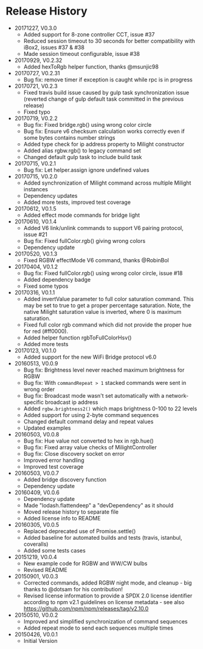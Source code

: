# Release History

* 20171227, V0.3.0
    * Added support for 8-zone controller CCT, issue #37
    * Reduced session timeout to 30 seconds for better compatibility with iBox2, issues #37 & #38
    * Made session timeout configurable, issue #38
* 20170929, V0.2.32
    * Added hexToRgb helper function, thanks @msunjic98
* 20170727, V0.2.31
    * Bug fix: remove timer if exception is caught while rpc is in progress
* 20170721, V0.2.3
    * Fixed travis build issue caused by gulp task synchronization issue (reverted 
      change of gulp default task committed in the previous release)
    * Fixed typo
* 20170719, V0.2.2
    * Bug fix: Fixed bridge.rgb() using wrong color circle
    * Bug fix: Ensure v6 checksum calculation works correctly even if some bytes contains number strings
    * Added type check for ip address property to Milight constructor
    * Added alias rgbw.rgb() to legacy command set
    * Changed default gulp task to include build task
* 20170715, V0.2.1
    * Bug fix: Let helper.assign ignore undefined values
* 20170715, V0.2.0
    * Added synchronization of Milight command across multiple Milight instances
    * Dependency updates
    * Added more tests, improved test coverage
* 20170612, V0.1.5
    * Added effect mode commands for bridge light
* 20170610, V0.1.4
    * Added V6 link/unlink commands to support V6 pairing protocol, issue #21
    * Bug fix: Fixed fullColor.rgb() giving wrong colors
    * Dependency update
* 20170520, V0.1.3
    * Fixed RGBW effectMode V6 command, thanks @RobinBol
* 20170404, V0.1.2
    * Bug fix: Fixed fullColor.rgb() using wrong color circle, issue #18
    * Added dependency badge
    * Fixed some typos
* 20170316, V0.1.1
    * Added invertValue parameter to full color saturation command. This may be set to true to get a proper 
      percentage saturation. Note, the native Milight saturation value is inverted, where 0 is maximum saturation.
    * Fixed full color rgb command which did not provide the proper hue for red (#ff0000).
    * Added helper function rgbToFullColorHsv()
    * Added more tests
* 20170123, V0.1.0
    * Added support for the new WiFi Bridge protocol v6.0
* 20160513, V0.0.9
    * Bug fix: Brightness level never reached maximum brightness for RGBW
    * Bug fix: With `commandRepeat > 1` stacked commands were sent in wrong order
    * Bug fix: Broadcast mode wasn't set automatically with a network-specific 
      broadcast ip address
    * Added `rgbw.brightness2()` which maps brightness 0-100 to 22 levels
    * Added support for using 2-byte command sequences
    * Changed default command delay and repeat values
    * Updated examples
* 20160503, V0.0.8
    * Bug fix: Hue value not converted to hex in rgb.hue()
    * Bug fix: Fixed array value checks of MilightController
    * Bug fix: Close discovery socket on error
    * Improved error handling
    * Improved test coverage
* 20160503, V0.0.7
    * Added bridge discovery function
    * Dependency update
* 20160409, V0.0.6
    * Dependency update
    * Made "lodash.flattendeep" a "devDependency" as it should
    * Moved release history to separate file
    * Added license info to README
* 20160305, V0.0.5
    * Replaced deprecated use of Promise.settle()
    * Added baseline for automated builds and tests (travis, istanbul, coveralls)
    * Added some tests cases
* 20151219, V0.0.4
    * New example code for RGBW and WW/CW bulbs
    * Revised README
* 20150901, V0.0.3
    * Corrected commands, added RGBW night mode, and cleanup - big thanks to @dotsam for his contribution!
    * Revised license information to provide a SPDX 2.0 license identifier according to npm v2.1 guidelines 
      on license metadata - see also https://github.com/npm/npm/releases/tag/v2.10.0
* 20150510, V0.0.2
    * Improved and simplified synchronization of command sequences
    * Added repeat mode to send each sequences multiple times
* 20150426, V0.0.1
    * Initial Version




